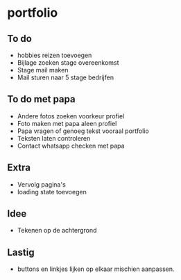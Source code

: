 # portfolio

## To do
* hobbies reizen toevoegen
* Bijlage zoeken stage overeenkomst
* Stage mail maken
* Mail sturen naar 5 stage bedrijfen

## To do met papa
* Andere fotos zoeken voorkeur profiel
* Foto maken met papa aleen profiel
* Papa vragen of genoeg tekst vooraal portfolio
* Teksten laten controleren
* Contact whatsapp checken met papa



## Extra
* Vervolg pagina's
* loading state toevoegen

## Idee
* Tekenen op de achtergrond


## Lastig
* buttons en linkjes lijken op elkaar mischien aanpassen.
